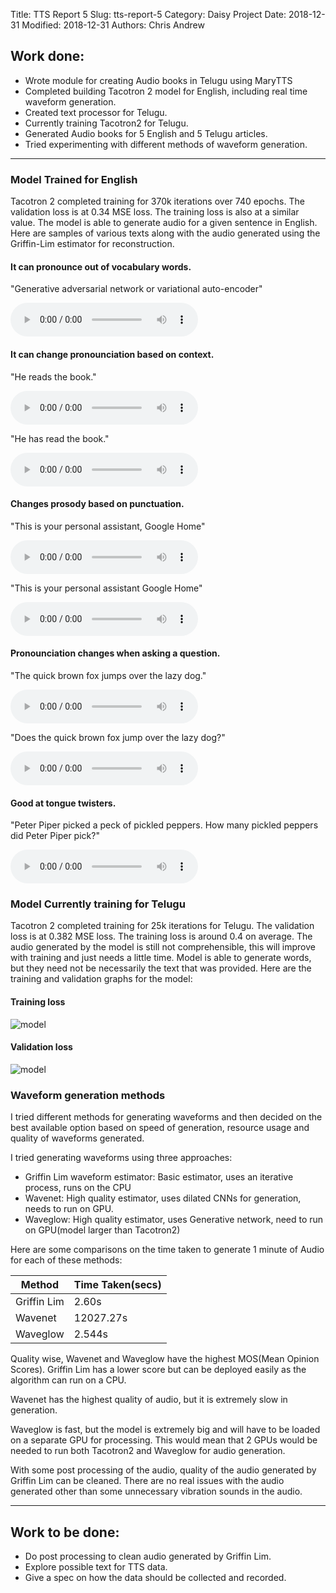 Title: TTS Report 5
Slug: tts-report-5
Category: Daisy Project
Date: 2018-12-31
Modified: 2018-12-31
Authors: Chris Andrew

## Work done:
- Wrote module for creating Audio books in Telugu using MaryTTS
- Completed building Tacotron 2 model for English, including real time waveform generation.
- Created text processor for Telugu.
- Currently training Tacotron2 for Telugu.
- Generated Audio books for 5 English and 5 Telugu articles.
- Tried experimenting with different methods of waveform generation.
----

### Model Trained for English
Tacotron 2 completed training for 370k iterations over 740 epochs. The validation loss is at 0.34 MSE loss. The training loss is also at a similar value. The model is able to generate audio for a given sentence in English. Here are samples of various texts along with the audio generated using the Griffin-Lim estimator for reconstruction.

#### It can pronounce out of vocabulary words.
"Generative adversarial network or variational auto-encoder"

<audio controls>
  <source src="{filename}/data/test_1.wav" type="audio/mpeg">
</audio>

#### It can change pronounciation based on context.
"He reads the book."

<audio controls>
  <source src="{filename}/data/test_2.wav" type="audio/mpeg">
</audio>

"He has read the book."

<audio controls>
  <source src="{filename}/data/test_3.wav" type="audio/mpeg">
</audio>

#### Changes prosody based on punctuation.
"This is your personal assistant, Google Home"

<audio controls>
  <source src="{filename}/data/test_4.wav" type="audio/mpeg">
</audio>

"This is your personal assistant Google Home"

<audio controls>
  <source src="{filename}/data/test_5.wav" type="audio/mpeg">
</audio>

#### Pronounciation changes when asking a question.
"The quick brown fox jumps over the lazy dog."

<audio controls>
  <source src="{filename}/data/test_6.wav" type="audio/mpeg">
</audio>

"Does the quick brown fox jump over the lazy dog?"

<audio controls>
  <source src="{filename}/data/test_7.wav" type="audio/mpeg">
</audio>

#### Good at tongue twisters.
"Peter Piper picked a peck of pickled peppers. How many pickled peppers did Peter Piper pick?"

<audio controls>
  <source src="{filename}/data/test_8.wav" type="audio/mpeg">
</audio>

### Model Currently training for Telugu
Tacotron 2 completed training for 25k iterations for Telugu. The validation loss is at 0.382 MSE loss. The training loss is around 0.4 on average. The audio generated by the model is still not comprehensible, this will improve with training and just needs a little time. Model is able to generate words, but they need not be necessarily the text that was provided. Here are the training and validation graphs for the model:

#### Training loss
![model]({filename}/images/train.png)

#### Validation loss
![model]({filename}/images/val.png)


### Waveform generation methods
I tried different methods for generating waveforms and then decided on the best available option based on speed of generation, resource usage and quality of waveforms generated.

I tried generating waveforms using three approaches:
- Griffin Lim waveform estimator: Basic estimator, uses an iterative process, runs on the CPU
- Wavenet: High quality estimator, uses dilated CNNs for generation, needs to run on GPU.
- Waveglow: High quality estimator, uses Generative network, need to run on GPU(model larger than Tacotron2)

Here are some comparisons on the time taken to generate 1 minute of Audio for each of these methods:

| Method      | Time Taken(secs) |
|-------------|------------------|
| Griffin Lim | 2.60s            |
| Wavenet     | 12027.27s        |
| Waveglow    | 2.544s           |

Quality wise, Wavenet and Waveglow have the highest MOS(Mean Opinion Scores). Griffin Lim has a lower score but can be deployed easily as the algorithm can run on a CPU.

Wavenet has the highest quality of audio, but it is extremely slow in generation.

Waveglow is fast, but the model is extremely big and will have to be loaded on a separate GPU for processing. This would mean that 2 GPUs would be needed to run both Tacotron2 and Waveglow for audio generation.

With some post processing of the audio, quality of the audio generated by Griffin Lim can be cleaned. There are no real issues with the audio generated other than some unnecessary vibration sounds in the audio.

-----
## Work to be done:
- Do post processing to clean audio generated by Griffin Lim.
- Explore possible text for TTS data.
- Give a spec on how the data should be collected and recorded.

